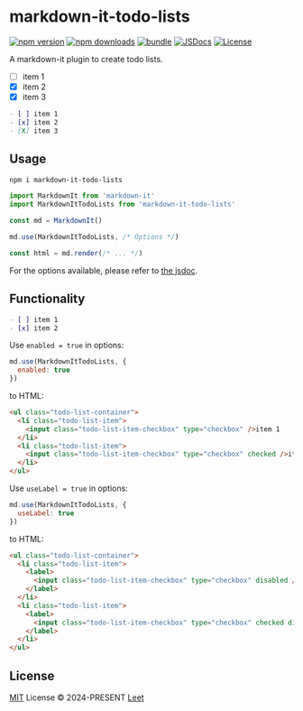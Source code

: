 # markdown-it-todo-lists

[![npm version][npm-version-src]][npm-version-href]
[![npm downloads][npm-downloads-src]][npm-downloads-href]
[![bundle][bundle-src]][bundle-href]
[![JSDocs][jsdocs-src]][jsdocs-href]
[![License][license-src]][license-href]

A markdown-it plugin to create todo lists.

- [ ] item 1
- [x] item 2
- [X] item 3

```markdown
- [ ] item 1
- [x] item 2
- [X] item 3
```

## Usage

```bash
npm i markdown-it-todo-lists
```

```js
import MarkdownIt from 'markdown-it'
import MarkdownItTodoLists from 'markdown-it-todo-lists'

const md = MarkdownIt()

md.use(MarkdownItTodoLists, /* Options */)

const html = md.render(/* ... */)
```

For the options available, please refer to [the jsdoc](./src/index.ts).

## Functionality

```markdown
- [ ] item 1
- [x] item 2
```

Use `enabled = true` in options:

```js
md.use(MarkdownItTodoLists, {
  enabled: true
})
```

to HTML:

```html
<ul class="todo-list-container">
  <li class="todo-list-item">
    <input class="todo-list-item-checkbox" type="checkbox" />item 1
  </li>
  <li class="todo-list-item">
    <input class="todo-list-item-checkbox" type="checkbox" checked />item 2
  </li>
</ul>
```

Use `useLabel = true` in options:

```js
md.use(MarkdownItTodoLists, {
  useLabel: true
})
```

to HTML:

```html
<ul class="todo-list-container">
  <li class="todo-list-item">
    <label>
      <input class="todo-list-item-checkbox" type="checkbox" disabled />item 1
    </label>
  </li>
  <li class="todo-list-item">
    <label>
      <input class="todo-list-item-checkbox" type="checkbox" checked disabled />item 2
    </label>
  </li>
</ul>
```

## License

[MIT](./LICENSE) License © 2024-PRESENT [Leet](https://github.com/skyline523)

<!-- Badges -->

[npm-version-src]: https://img.shields.io/npm/v/markdown-it-todo-lists?style=flat&colorA=080f12&colorB=1fa669
[npm-version-href]: https://npmjs.com/package/markdown-it-todo-lists
[npm-downloads-src]: https://img.shields.io/npm/dm/markdown-it-todo-lists?style=flat&colorA=080f12&colorB=1fa669
[npm-downloads-href]: https://npmjs.com/package/markdown-it-todo-lists
[bundle-src]: https://img.shields.io/bundlephobia/minzip/markdown-it-todo-lists?style=flat&colorA=080f12&colorB=1fa669&label=minzip
[bundle-href]: https://bundlephobia.com/result?p=markdown-it-todo-lists
[license-src]: https://img.shields.io/github/license/antfu/markdown-it-todo-lists.svg?style=flat&colorA=080f12&colorB=1fa669
[license-href]: https://github.com/antfu/markdown-it-todo-lists/blob/main/LICENSE
[jsdocs-src]: https://img.shields.io/badge/jsdocs-reference-080f12?style=flat&colorA=080f12&colorB=1fa669
[jsdocs-href]: https://www.jsdocs.io/package/markdown-it-todo-lists
